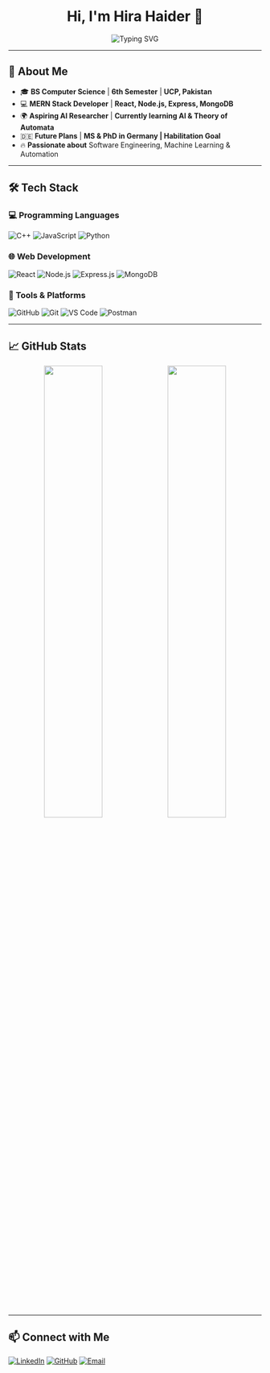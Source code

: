 <h1 align="center">Hi, I'm Hira Haider 👋</h1>

<p align="center">
  <img src="https://readme-typing-svg.herokuapp.com?font=Fira+Code&weight=600&size=22&duration=4000&pause=1000&color=7A7ADB&center=true&width=435&lines=Computer+Science+Student;MERN+Stack+Developer;Aspiring+AI+Researcher;Lifelong+Learner" alt="Typing SVG" />
</p>

---

## 🚀 About Me
- 🎓 **BS Computer Science** | **6th Semester** | **UCP, Pakistan**  
- 💻 **MERN Stack Developer** | **React, Node.js, Express, MongoDB**  
- 🌍 **Aspiring AI Researcher** | **Currently learning AI & Theory of Automata**  
- 🇩🇪 **Future Plans** | **MS & PhD in Germany | Habilitation Goal**  
- 🔥 **Passionate about** Software Engineering, Machine Learning & Automation  

---

## 🛠 Tech Stack
### 💻 Programming Languages
![C++](https://img.shields.io/badge/-C++-00599C?style=flat&logo=c%2B%2B&logoColor=white)
![JavaScript](https://img.shields.io/badge/-JavaScript-F7DF1E?style=flat&logo=javascript&logoColor=black)
![Python](https://img.shields.io/badge/-Python-3776AB?style=flat&logo=python&logoColor=white)

### 🌐 Web Development
![React](https://img.shields.io/badge/-React-61DAFB?style=flat&logo=react&logoColor=black)
![Node.js](https://img.shields.io/badge/-Node.js-339933?style=flat&logo=node.js&logoColor=white)
![Express.js](https://img.shields.io/badge/-Express.js-000000?style=flat&logo=express&logoColor=white)
![MongoDB](https://img.shields.io/badge/-MongoDB-47A248?style=flat&logo=mongodb&logoColor=white)

### 🔧 Tools & Platforms
![GitHub](https://img.shields.io/badge/-GitHub-181717?style=flat&logo=github)
![Git](https://img.shields.io/badge/-Git-F05032?style=flat&logo=git&logoColor=white)
![VS Code](https://img.shields.io/badge/-VS%20Code-007ACC?style=flat&logo=visual-studio-code&logoColor=white)
![Postman](https://img.shields.io/badge/-Postman-FF6C37?style=flat&logo=postman&logoColor=white)

---

## 📈 GitHub Stats
<p align="center">
  <img width="48%" src="https://github-readme-stats.vercel.app/api?username=Hira-Haider-46&show_icons=true&theme=radical" />
  <img width="48%" src="https://github-readme-streak-stats.herokuapp.com/?user=Hira-Haider-46&theme=radical" />
</p>

---

## 📫 Connect with Me
[![LinkedIn](https://img.shields.io/badge/-LinkedIn-0A66C2?style=flat&logo=linkedin&logoColor=white)](https://www.linkedin.com/in/your-profile/)
[![GitHub](https://img.shields.io/badge/-GitHub-181717?style=flat&logo=github&logoColor=white)](https://github.com/Hira-Haider-46)
[![Email](https://img.shields.io/badge/-Email-D14836?style=flat&logo=gmail&logoColor=white)](mailto:your-email@gmail.com)
